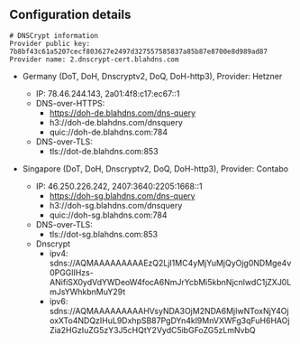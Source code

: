 ## Configuration details 

```
# DNSCrypt information
Provider public key: 7b8bf43c61a5207cecf803627e2497d327557585837a85b87e8700e8d989ad87
Provider name: 2.dnscrypt-cert.blahdns.com
```

- Germany (DoT, DoH, Dnscryptv2, DoQ, DoH-http3), Provider: Hetzner
  * IP: 78.46.244.143, 2a01:4f8:c17:ec67::1
  * DNS-over-HTTPS: 
    * https://doh-de.blahdns.com/dns-query
    * h3://doh-de.blahdns.com/dnsquery
    * quic://doh-de.blahdns.com:784
  * DNS-over-TLS: 
    * tls://dot-de.blahdns.com:853

- Singapore (DoT, DoH, Dnscryptv2, DoQ, DoH-http3), Provider: Contabo
  * IP: 46.250.226.242, 2407:3640:2205:1668::1
    * https://doh-sg.blahdns.com/dns-query
    * h3://doh-sg.blahdns.com/dnsquery
    * quic://doh-sg.blahdns.com:784
  * DNS-over-TLS: 
    * tls://dot-sg.blahdns.com:853
  * Dnscrypt
    * ipv4: sdns://AQMAAAAAAAAAEzQ2LjI1MC4yMjYuMjQyOjg0NDMge4v0PGGlIHzs-ANifiSX0ydVdYWDeoW4focA6NmJrYcbMi5kbnNjcnlwdC1jZXJ0LmJsYWhkbnMuY29t
    * ipv6: sdns://AQMAAAAAAAAAHVsyNDA3OjM2NDA6MjIwNToxNjY4OjoxXTo4NDQzIHuL9DxhpSB87PgDYn4kl9MnVXWFg3qFuH6HAOjZia2HGzIuZG5zY3J5cHQtY2VydC5ibGFoZG5zLmNvbQ
